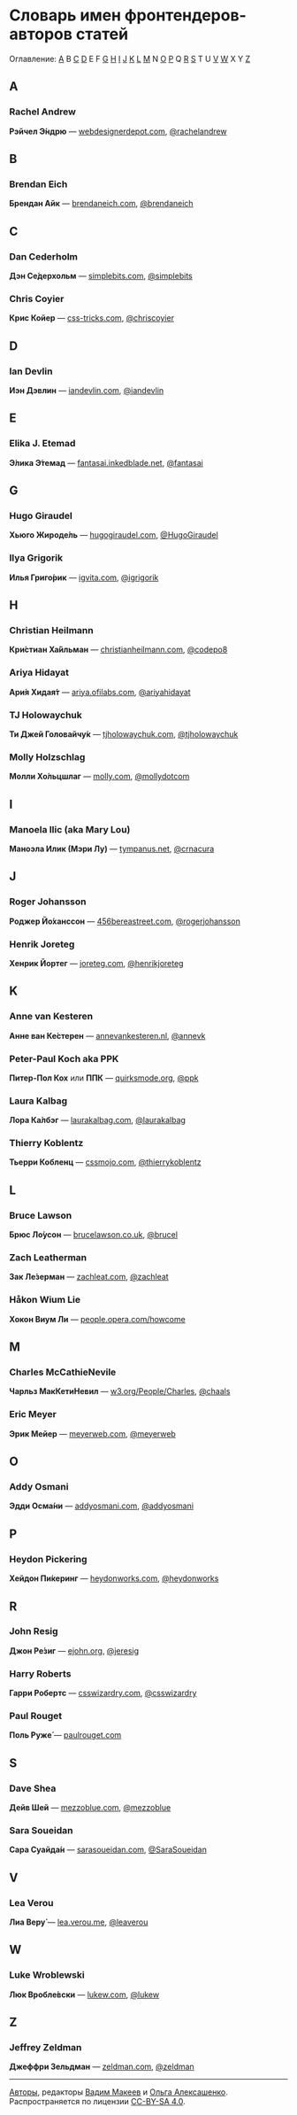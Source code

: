 # Словарь имен фронтендеров-авторов статей

Оглавление: [A](#a) B [C](#c) [D](#d) E F [G](#g) [H](#h) [I](#i) [J](#j) [K](#k) [L](#l) [M](#m) N [O](#o) [P](#p) Q [R](#r) [S](#s) T U [V](#v) [W](#w) X Y [Z](#z)

## A

### Rachel Andrew

**Рэйчел Э́ндрю** — [webdesignerdepot.com](http://www.webdesignerdepot.com), [@rachelandrew](https://twitter.com/rachelandrew)

## B

### Brendan Eich

**Брендан Айк** — [brendaneich.com](https://brendaneich.com), [@brendaneich](https://twitter.com/brendaneich)

## C

### Dan Cederholm

**Дэн Се́дерхольм** — [simplebits.com](http://simplebits.com/), [@simplebits](https://twitter.com/simplebits)

### Chris Coyier

**Крис Койер** — [css-tricks.com](http://css-tricks.com), [@chriscoyier](https://twitter.com/chriscoyier)

## D

### Ian Devlin

**Иэн Дэвлин** — [iandevlin.com](http://www.iandevlin.com/), [@iandevlin](https://twitter.com/iandevlin)

## E

### Elika J. Etemad

**Э́лика Э́темад** — [fantasai.inkedblade.net](http://fantasai.inkedblade.net/), [@fantasai](https://twitter.com/fantasai)

## G

### Hugo Giraudel

**Хьюго Жироде́ль** — [hugogiraudel.com](http://hugogiraudel.com/), [@HugoGiraudel](https://twitter.com/HugoGiraudel)

### Ilya Grigorik

**Илья Григо́рик** — [igvita.com](https://www.igvita.com), [@igrigorik](https://twitter.com/igrigorik)

## H

### Christian Heilmann

**Кри́стиан Ха́йльман** — [christianheilmann.com](http://christianheilmann.com), [@codepo8](https://twitter.com/codepo8)

### Ariya Hidayat

**Ари́я Хидая́т** — [ariya.ofilabs.com](http://ariya.ofilabs.com/), [@ariyahidayat](http://twitter.com/ariyahidayat)

### TJ Holowaychuk

**Ти Джей Головайчу́к** — [tjholowaychuk.com](http://www.tjholowaychuk.com/), [@tjholowaychuk](https://twitter.com/tjholowaychuk)

### Molly Holzschlag

**Молли Хо́льцшлаг** — [molly.com](http://www.molly.com/), [@mollydotcom](https://twitter.com/mollydotcom)

## I

### Manoela Ilic (aka Mary Lou)

**Маноэла Илик (Мэри Лу)** — [tympanus.net](http://tympanus.net/codrops/author/crnacura/), [@crnacura](https://twitter.com/crnacura)

## J

### Roger Johansson

**Роджер Йо́ханссон** —  [456bereastreet.com](http://www.456bereastreet.com), [@rogerjohansson](https://twitter.com/rogerjohansson)

### Henrik Joreteg

**Хенрик Йортег** — [joreteg.com](http://joreteg.com/), [@henrikjoreteg](https://twitter.com/henrikjoreteg)

## K

### Anne van Kesteren

**Анне ван Ке́стерен** — [annevankesteren.nl](https://annevankesteren.nl/), [@annevk](https://twitter.com/annevk)

### Peter-Paul Koch aka PPK

**Питер-Пол Кох** или **ППК** — [quirksmode.org](http://quirksmode.org/), [@ppk](https://twitter.com/ppk)

### Laura Kalbag

**Лора Ка́лбэг** — [laurakalbag.com](https://laurakalbag.com/), [@laurakalbag](https://twitter.com/laurakalbag)

### Thierry Koblentz

**Тьерри Кобленц** — [cssmojo.com](http://www.cssmojo.com/), [@thierrykoblentz](https://twitter.com/thierrykoblentz)

## L

### Bruce Lawson

**Брюс Ло́усон** — [brucelawson.co.uk](http://www.brucelawson.co.uk), [@brucel](https://twitter.com/brucel)

### Zach Leatherman

**Зак Ле́зерман** — [zachleat.com](http://www.zachleat.com/web/), [@zachleat](http://twitter.com/zachleat)

### Håkon Wium Lie

**Хокон Виум Ли** — [people.opera.com/howcome](http://people.opera.com/howcome/)

## M

### Charles McCathieNevile

**Чарльз МакКетиНевил** — [w3.org/People/Charles](http://www.w3.org/People/Charles/), [@chaals](https://twitter.com/chaals)

### Eric Meyer

**Эрик Мейер** — [meyerweb.com](http://meyerweb.com), [@meyerweb](https://twitter.com/meyerweb)

## O

### Addy Osmani

**Эдди Осма́ни** — [addyosmani.com](http://addyosmani.com), [@addyosmani](https://twitter.com/addyosmani)

## P

### Heydon Pickering

**Хейдон Пи́керинг** — [heydonworks.com](http://heydonworks.com), [@heydonworks](https://twitter.com/heydonworks)

## R

### John Resig

**Джон Ре́зиг** — [ejohn.org](http://ejohn.org/), [@jeresig](https://twitter.com/jeresig)

### Harry Roberts

**Гарри Робертс** — [csswizardry.com](http://csswizardry.com), [@csswizardry](https://twitter.com/csswizardry)

### Paul Rouget

**Поль Руже́** — [paulrouget.com](http://paulrouget.com/)

## S

### Dave Shea

**Дейв Шей** — [mezzoblue.com](http://www.mezzoblue.com/), [@mezzoblue](https://twitter.com/mezzoblue)

### Sara Soueidan

**Сара Суайда́н** — [sarasoueidan.com](http://sarasoueidan.com), [@SaraSoueidan](https://twitter.com/SaraSoueidan)

## V

### Lea Verou

**Лиа Веру́** — [lea.verou.me](http://lea.verou.me), [@leaverou](https://twitter.com/leaverou)

## W

### Luke Wroblewski

**Люк Вробле́вски** — [lukew.com](http://www.lukew.com), [@lukew](https://twitter.com/lukew)

## Z

### Jeffrey Zeldman

**Джеффри Зельдман** — [zeldman.com](http://www.zeldman.com/), [@zeldman](https://twitter.com/zeldman)

---
[Авторы](https://github.com/web-standards-ru/dictionary/graphs/contributors), редакторы [Вадим Макеев](http://pepelsbey.net) и [Ольга Алексашенко](http://engelside.net/portfolio/). Распространяется по лицензии [CC-BY-SA 4.0](LICENSE.md).
